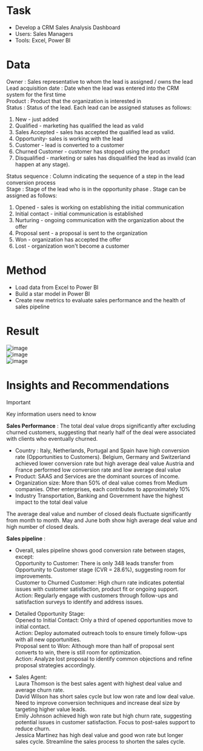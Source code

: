 # Task
- Develop a CRM Sales Analysis Dashboard
- Users: Sales Managers
- Tools: Excel, Power BI

# Data
Owner :	Sales representative to whom the lead is assigned / owns the lead <br />
Lead acquisition date :	Date when the lead was entered into the CRM system for the first time <br />
Product :	Product that the organization is interested in <br />
Status :	Status of the lead. Each lead can be assigned statuses as follows: <br />
1. New - just added
2. Qualified - marketing has qualified the lead as valid
3. Sales Accepted - sales has accepted the qualified lead as valid.
4. Opportunity- sales is working with the lead
5. Customer - lead is converted to a customer
6. Churned Customer - customer has stopped using the product
7. Disqualified - marketing or sales has disqualified the lead as invalid (can happen at any stage).

Status sequence :	Column indicating the sequence of a step in the lead conversion process <br />
Stage :	Stage of the lead who is in the opportunity phase . Stage can be assigned as follows: <br />
1. Opened - sales is working on establishing the initial communication
2. Initial contact - initial communication is established
3. Nurturing - ongoing communication with the organization about the offer
4. Proposal sent - a proposal is sent to the organization
5. Won - organization has accepted the offer
6. Lost - organization won't become a customer

# Method
- Load data from Excel to Power BI
- Build a star model in Power BI
- Create new metrics to evaluate sales performance and the health of sales pipeline

# Result
![image](https://github.com/user-attachments/assets/73c01fcf-6950-4e4e-8104-e7c813e41456) <br/>
![image](https://github.com/user-attachments/assets/fdc90415-4d88-4aeb-8f4a-4aaff6027d04) <br/>
![image](https://github.com/user-attachments/assets/cdc8f98c-4006-47b6-92c0-c958e93359ea) <br/>

# Insights and Recommendations
> [!IMPORTANT]
> Key information users need to know

**Sales Performance** :
The total deal value drops significantly after excluding churned customers, suggesting that nearly half of the deal were associated with clients who eventually churned.
- Country :
Italy, Netherlands, Portugal and Spain have high conversion rate (Opportunities to Customers). Belgium, Germany and Switzerland achieved lower conversion rate but high average deal value
Austria and France performed low conversion rate and low average deal value
- Product: 
SAAS and Services are the dominant sources of income.
- Organization size: 
More than 50% of deal value comes from Medium companies. Other enterprises, each contributes to approximately 10% 
- Industry
Transportation, Banking and Government have the highest impact to the total deal value

The average deal value and number of closed deals fluctuate significantly from month to month. May and June both show high average deal value and high number of closed deals.

**Sales pipeline** :

- Overall, sales pipeline shows good conversion rate between stages, except: <br/>
Opportunity to Customer: There is only 348 leads transfer from Opportunity to Customer stage (CVR = 28.6%), suggesting room for improvements. <br/>
Customer to Churned Customer: High churn rate indicates potential issues with customer satisfaction, product fit or ongoing support. <br/>
Action: Regularly engage with customers through follow-ups and satisfaction surveys to identify and address issues. <br/>

- Detailed Opportunity Stage: <br/>
Opened to Initial Contact: Only a third of opened opportunities move to initial contact. <br/>
Action: Deploy automated outreach tools to ensure timely follow-ups with all new opportunities. <br/>
Proposal sent to Won: Although more than half of proposal sent converts to win, there is still room for optimization. <br/>
Action: Analyze lost proposal to identify common objections and refine proposal strategies accordingly. <br/>

- Sales Agent: <br/>
Laura Thomson is the best sales agent with highest deal value and average churn rate. <br/>
David Wilson has short sales cycle but low won rate and low deal value. Need to improve conversion techniques and increase  deal size by targeting higher value leads. <br/>
Emily Johnson achieved high won rate but high churn rate, suggesting potential issues in customer satisfaction. Focus to post-sales support to reduce churn. <br/>
Jessica Martinez has high deal value and good won rate but longer sales cycle. Streamline the sales process to shorten the sales cycle. <br/>






